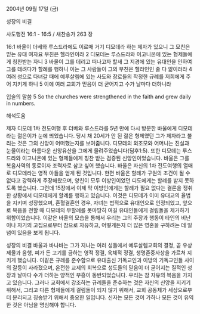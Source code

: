 2004년 09월 17일 (금)

성장의 비결



사도행전 16:1 - 16:5 / 새찬송가 263 장


16:1 바울이 더베와 루스드라에도 이르매 거기 디모데라 하는 제자가 있으니 그 모친은 믿는 유대 여자요 부친은 헬라인이라
2 디모데는 루스드라와 이고니온에 있는 형제들에게 칭찬받는 자니
3 바울이 그를 데리고 떠나고자 할새 그 지경에 있는 유대인을 인하여 그를 데려다가 할례를 행하니 이는 그 사람들이 그의 부친은 헬라인인 줄 다 앎이러라
4 여러 성으로 다녀갈 때에 예루살렘에 있는 사도와 장로들의 작정한 규례를 저희에게 주어 지키게 하니
5 이에 여러 교회가 믿음이 더 굳어지고 수가 날마다 더하니라

입술의 말씀
5 So the churches were strengthened in the faith and grew daily in numbers.

해석도움





제자 디모데
1차 전도여행 후 더베와 루스드라를 5년 만에 다시 방문한 바울에게 디모데라는 젊은이가 눈에 띄었습니다. 당시 채 20세가 안 된 젊은 형제였던 그가 제자라고 불리는 것은 그의 신앙이 어떠했는지를 보여줍니다. 디모데의 외조모와 어머니는 진실과 눈물이라는 아름다운 신앙유산을 그에게 물려주었습니다(딤후1:5). 또한 디모데는 루스드라와 이고니온에 있는 형제들에게 칭찬 받는 검증된 신앙인이었습니다. 바울은 그를 복음사역의 동료이자 조력자로 삼고 싶어 했습니다. 바울은 자신의 1차 전도여행의 열매로 디모데라는 영적 아들을 얻게 된 것입니다. 한편 바울은 할례가 구원의 조건이 될 수 없다고 강력하게 주장해왔으며, 양친이 모두 이방인이었던 디도에게는 할례를 받지 못하도록 했습니다. 그런데 15장에서 이제 막 이방인에게는 할례가 필요 없다는 결론을 쟁취한 상황에서 디모데에게 할례를 행하고 있습니다. 이것은 디모데가 이미 유대교의 율법을 지키며 성장했으며, 혼혈결혼인 경우, 자녀는 법적으로 유대인으로 인정되었고, 앞으로 복음을 전할 때 디모데의 무할례를 못마땅히 여길 유대인들에게 걸림돌을 제거하기 위함이었습니다. 이같은 바울의 모습을 통해서 우리는 그의 주장과 행동이 타인의 비난이나 자기의 고집으로부터 참으로 자유하고, 어떻게든지 더 많은 영혼을 구하려는 데 일념이 있음을 보게 됩니다. 

성장의 비결
바울과 바나바는 그가 지나는 여러 성들에서 예루살렘교회의 결정, 곧 우상제물과 음행, 피가 든 고기를 금하는 영적 정결, 육체적 정결, 생명존중사상을 가르쳐 지키게 했습니다. 이같은 규례를 준수함으로 유대출신 기독교인과 이방의 기독교인들 사이의 갈등이 사라졌으며, 온전한 교제의 회복으로 성도들의 믿음이 더 굳어지는 질적인 성장과 날마다 수가 더하는 양적인 부흥이 동반되었습니다. 우리는 참 자유의 복음을 가지고 있습니다. 그러나 교회에서 강조하는 규례들을 준수하는 것은 자신의 신앙을 지키기 위해서, 그리고 다른 형제들에게 걸림돌이 되지 않기 위해서, 교회 공동체가 세상으로부터 분리되고 칭송받기 위해서 중요한 일입니다. 신자는 모든 것이 가하나 모든 것이 유익한 것은 아님을 명심해야 합니다.